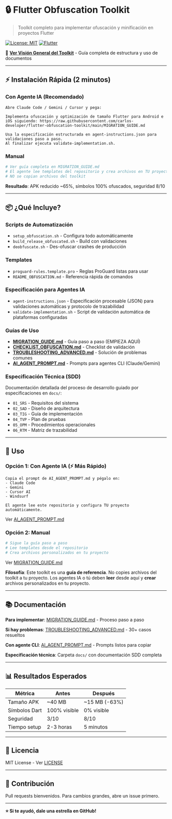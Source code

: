 # 🔒 Flutter Obfuscation Toolkit

> Toolkit completo para implementar ofuscación y minificación en proyectos Flutter

[![License: MIT](https://img.shields.io/badge/License-MIT-yellow.svg)](LICENSE)
[![Flutter](https://img.shields.io/badge/Flutter-%E2%89%A53.9.2-blue)](https://flutter.dev)

📖 **[Ver Visión General del Toolkit](TOOLKIT_OVERVIEW.md)** - Guía completa de estructura y uso de documentos

---

## ⚡ Instalación Rápida (2 minutos)

### Con Agente IA (Recomendado)
```
Abre Claude Code / Gemini / Cursor y pega:

Implementa ofuscación y optimización de tamaño Flutter para Android e iOS siguiendo: https://raw.githubusercontent.com/carlos-developer/flutter-obfuscation-toolkit/main/MIGRATION_GUIDE.md

Usa la especificación estructurada en agent-instructions.json para validaciones paso a paso.
Al finalizar ejecuta validate-implementation.sh.
```

### Manual
```bash
# Ver guía completa en MIGRATION_GUIDE.md
# El agente lee templates del repositorio y crea archivos en TU proyecto
# NO se copian archivos del toolkit
```

**Resultado**: APK reducido ~65%, símbolos 100% ofuscados, seguridad 8/10

---

## 📦 ¿Qué Incluye?

### Scripts de Automatización
- `setup_obfuscation.sh` - Configura todo automáticamente
- `build_release_obfuscated.sh` - Build con validaciones
- `deobfuscate.sh` - Des-ofuscar crashes de producción

### Templates
- `proguard-rules.template.pro` - Reglas ProGuard listas para usar
- `README_OBFUSCATION.md` - Referencia rápida de comandos

### Especificación para Agentes IA
- `agent-instructions.json` - Especificación procesable (JSON) para validaciones automáticas y protocolo de trazabilidad
- `validate-implementation.sh` - Script de validación automática de plataformas configuradas

### Guías de Uso
- **[MIGRATION_GUIDE.md](MIGRATION_GUIDE.md)** - Guía paso a paso (EMPIEZA AQUÍ)
- **[CHECKLIST_OBFUSCATION.md](CHECKLIST_OBFUSCATION.md)** - Checklist de validación
- **[TROUBLESHOOTING_ADVANCED.md](TROUBLESHOOTING_ADVANCED.md)** - Solución de problemas comunes
- **[AI_AGENT_PROMPT.md](AI_AGENT_PROMPT.md)** - Prompts para agentes CLI (Claude/Gemini)

### Especificación Técnica (SDD)
Documentación detallada del proceso de desarrollo guiado por especificaciones en `docs/`:
- `01_SRS` - Requisitos del sistema
- `02_SAD` - Diseño de arquitectura
- `03_TIG` - Guía de implementación
- `04_TVP` - Plan de pruebas
- `05_OPM` - Procedimientos operacionales
- `06_RTM` - Matriz de trazabilidad

---

## 🚀 Uso

### Opción 1: Con Agente IA (⚡ Más Rápido)
```
Copia el prompt de AI_AGENT_PROMPT.md y pégalo en:
- Claude Code
- Gemini
- Cursor AI
- Windsurf

El agente lee este repositorio y configura TU proyecto automáticamente.
```
Ver [AI_AGENT_PROMPT.md](AI_AGENT_PROMPT.md)

### Opción 2: Manual
```bash
# Sigue la guía paso a paso
# Lee templates desde el repositorio
# Crea archivos personalizados en tu proyecto
```
Ver [MIGRATION_GUIDE.md](MIGRATION_GUIDE.md)

**Filosofía**: Este toolkit es una **guía de referencia**. No copies archivos del toolkit a tu proyecto. Los agentes IA o tú deben **leer** desde aquí y **crear** archivos personalizados en tu proyecto.

---

## 📚 Documentación

**Para implementar**: [MIGRATION_GUIDE.md](MIGRATION_GUIDE.md) - Proceso paso a paso

**Si hay problemas**: [TROUBLESHOOTING_ADVANCED.md](TROUBLESHOOTING_ADVANCED.md) - 30+ casos resueltos

**Con agente CLI**: [AI_AGENT_PROMPT.md](AI_AGENT_PROMPT.md) - Prompts listos para copiar

**Especificación técnica**: Carpeta `docs/` con documentación SDD completa

---

## 📊 Resultados Esperados

| Métrica | Antes | Después |
|---------|-------|---------|
| Tamaño APK | ~40 MB | ~15 MB (-63%) |
| Símbolos Dart | 100% visible | 0% visible |
| Seguridad | 3/10 | 8/10 |
| Tiempo setup | 2-3 horas | 5 minutos |

---

## 📄 Licencia

MIT License - Ver [LICENSE](LICENSE)

---

## 🤝 Contribución

Pull requests bienvenidos. Para cambios grandes, abre un issue primero.

---

**⭐ Si te ayudó, dale una estrella en GitHub!**
